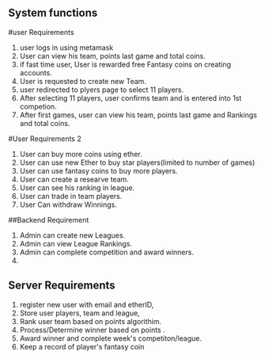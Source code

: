 ## System functions

#user Requirements
1. user logs in using metamask
2. User can view his team, points last game and total coins.
3. if fast time user, User is rewarded free Fantasy coins on creating accounts.
4. User is requested to create new Team.
5. user redirected to plyers page to select 11 players.
6. After selecting 11 players, user confirms team and is entered into 1st competion.
7.  After first games, user can view his team, points last game and Rankings and total coins.

#User Requirements 2
1. User can buy more coins using ether.
2. User can use new Ether to buy star players(limited to number of games)
3. User can use fantasy coins to buy more players.
4. User can create a researve team.
5. User can see his ranking in league.
6. User can trade in team players.
7. User Can withdraw Winnings.

##Backend Requirement
1. Admin can create new Leagues.
2. Admin can view League Rankings.
3. Admin can complete competition and award winners.
4. 

## Server Requirements

1. register new user with email and etherID,
2. Store user players, team and league,
3. Rank user team based on points algorithim.
4. Process/Determine winner based on points .
5. Award winner and complete week's competiton/league.
6. Keep a record of player's fantasy coin 


